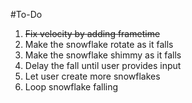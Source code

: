 #To-Do

1. ~~Fix velocity by adding frametime~~
2. Make the snowflake rotate as it falls
3. Make the snowflake shimmy as it falls
4. Delay the fall until user provides input
5. Let user create more snowflakes
6. Loop snowflake falling